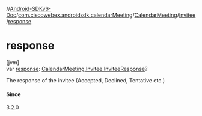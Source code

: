 //[Android-SDKv6-Doc](../../../../index.md)/[com.ciscowebex.androidsdk.calendarMeeting](../../index.md)/[CalendarMeeting](../index.md)/[Invitee](index.md)/[response](response.md)

# response

[jvm]\
var [response](response.md): [CalendarMeeting.Invitee.InviteeResponse](-invitee-response/index.md)?

The response of the invitee (Accepted, Declined, Tentative etc.)

#### Since

3.2.0
